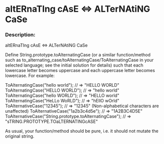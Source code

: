 # altERnaTIng cAsE <=> ALTerNAtiNG CaSe
### Description:

altERnaTIng cAsE <=> ALTerNAtiNG CaSe

Define String.prototype.toAlternatingCase (or a similar function/method such as to_alternating_case/toAlternatingCase/ToAlternatingCase in your selected language; see the initial solution for details) such that each lowercase letter becomes uppercase and each uppercase letter becomes lowercase. For example:

ToAlternatingCase("hello world"); // => "HELLO WORLD"
ToAlternatingCase("HELLO WORLD"); // => "hello world"
ToAlternatingCase("hello WORLD"); // => "HELLO world"
ToAlternatingCase("HeLLo WoRLD"); // => "hEllO wOrld"
ToAlternativeCase("12345"); // => "12345" (Non-alphabetical characters are unaffected)
ToAlternativeCase("1a2b3c4d5e"); // => "1A2B3C4D5E"
ToAlternativeCase("String.prototype.toAlternatingCase"); // => "sTRING.PROTOTYPE.TOaLTERNATINGcASE"

As usual, your function/method should be pure, i.e. it should not mutate the original string.

